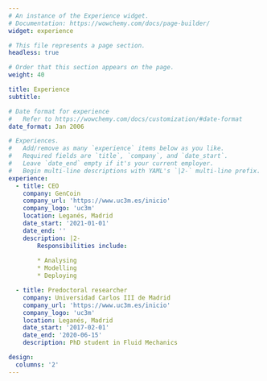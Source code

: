 ```yaml
---
# An instance of the Experience widget.
# Documentation: https://wowchemy.com/docs/page-builder/
widget: experience

# This file represents a page section.
headless: true

# Order that this section appears on the page.
weight: 40

title: Experience
subtitle:

# Date format for experience
#   Refer to https://wowchemy.com/docs/customization/#date-format
date_format: Jan 2006

# Experiences.
#   Add/remove as many `experience` items below as you like.
#   Required fields are `title`, `company`, and `date_start`.
#   Leave `date_end` empty if it's your current employer.
#   Begin multi-line descriptions with YAML's `|2-` multi-line prefix.
experience:
  - title: CEO
    company: GenCoin
    company_url: 'https://www.uc3m.es/inicio'
    company_logo: 'uc3m'
    location: Leganés, Madrid
    date_start: '2021-01-01'
    date_end: ''
    description: |2-
        Responsibilities include:
        
        * Analysing
        * Modelling
        * Deploying

  - title: Predoctoral researcher
    company: Universidad Carlos III de Madrid
    company_url: 'https://www.uc3m.es/inicio'
    company_logo: 'uc3m'
    location: Leganés, Madrid
    date_start: '2017-02-01'
    date_end: '2020-06-15'
    description: PhD student in Fluid Mechanics 

design:
  columns: '2'
---
```

